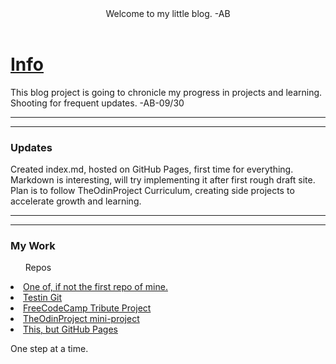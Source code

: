 <!DOCTYPE html>
<html>
  <head>
    <meta charset=UTF-8>
    <title>Coleybenton's Blog Project</title>
  </head>
  <body>
    <header>Welcome to my little blog. -AB</header>
    <h1><u>Info</u></h1>
      <p>This blog project is going to chronicle my progress in projects and learning. Shooting for frequent updates. -AB-09/30</p>
<hr/>
<hr/>
    <h3>Updates</h3>
      <p>Created index.md, hosted on GitHub Pages, first time for everything. Markdown is interesting, will try implementing it after first rough draft site. Plan is to follow TheOdinProject Curriculum, creating side projects to accelerate growth and learning. </p>
<hr/>
<hr/>
    <h3>My Work</h3>
      <ul>Repos</ul>
        <li><a href="https://github.com/coleybenton/hello-world">One of, if not the first repo of mine.</a></li>
        <li><a href="https://github.com/coleybenton/git_test">Testin Git</a></li>
        <li><a href="https://github.com/coleybenton/fcc-tribute-page">FreeCodeCamp Tribute Project</a></li>
        <li><a href="https://github.com/coleybenton/09-26-2021-TOP-BLOG">TheOdinProject mini-project</a></li>
        <li><a href="https://github.com/coleybenton/BlogProject">This, but GitHub Pages</a></li>
      <footer><p>One step at a time.</p></footer>
        
  </body>
</html>
